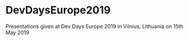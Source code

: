 # DevDaysEurope2019
Presentations given at Dev Days Europe 2019 in Vilnius, Lithuania on 15th May 2019
